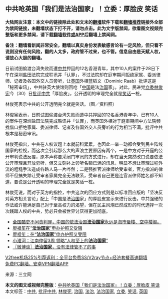  <h2>中共呛英国「我们是法治国家」！立委：厚脸皮 笑话</h2> <p class="notice"><b>大陆网友注意：本文中的链接除此处和文末的<a href="https://github.com/bannedbook/fanqiang" >翻墙</a>软件下载和<a href="https://github.com/killgcd/justmysocks/blob/master/README.md">翻墙推荐</a>链接外全部为禁网链接，未翻墙状态下打不开，请勿点击。此为文字版禁闻，欲看图文视频完整版和更多禁闻，请下载<a href="https://github.com/bannedbook/fanqiang">翻墙软件或APP</a>后翻墙上禁闻网。</p><p>备注：翻墙看新闻非常安全，翻墙以真实身份发表敏感言论有一定风险，但只看不说则没有任何风险，翻的人太多，政府管不过来，也不管。信息自由是天赋人权，请放心大胆的翻墙。</b></p>  <div class="entry"> <p>日前试图偷渡台湾失败而遭<a href="https://www.bannedbook.org/bnews/tag/%e4%b8%ad%e5%85%b1/" class="st_tag internal_tag" rel="tag" title="标签 中共 下的日志">中共</a>押回的12名香港青年，其中10人的案件于28日下午在深圳盐田法院完成聆讯并「认罪」，不过法院却在庭审期间拒绝家属、委派律师、记者及各国外交人员旁听，让<a href="https://www.bannedbook.org/bnews/tag/%e8%8b%b1%e5%9b%bd/" class="st_tag internal_tag" rel="tag" title="标签 英国 下的日志">英国</a>外相蓝韬文（Dominic Raab）批评这是「秘密审讯」，中共驻英大使馆则回呛「<span class='wp_keywordlink_affiliate'><a href="https://www.bannedbook.org/" title="中国" target="_blank">中国</a></span>是法<span class='wp_keywordlink'><a href="https://www.bannedbook.org/forum24/topic8925.html" title="《治国大道》" target="_blank">治国</a></span>家」。对此，民进党<a href="https://www.bannedbook.org/bnews/tag/%e7%ab%8b%e5%a7%94/" class="st_tag internal_tag" rel="tag" title="标签 立委 下的日志">立委</a><a href="https://www.bannedbook.org/bnews/tag/%E6%9E%97%E4%BF%8A%E5%AE%AA/" class="st_tag internal_tag" rel="tag" title="标签 林俊宪 下的日志">林俊宪</a>今（30）日<a href="https://www.bannedbook.org/bnews/tag/%e6%89%b9%e8%af%84%e4%b8%ad%e5%85%b1/" class="st_tag internal_tag" rel="tag" title="标签 批评中共 下的日志">批评中共</a>「厚脸皮」，公开透明的审理完全就是<a href="https://www.bannedbook.org/bnews/tag/%E7%AC%91%E8%AF%9D/" class="st_tag internal_tag" rel="tag" title="标签 笑话 下的日志">笑话</a>一桩。</p> <p>林俊宪表示中共的公开透明完全就是笑话。（图／资料照）</p>  <p>林俊宪表示，日前试图偷渡台湾失败而遭中共押回的12名香港青年中，已有10人的案件在深圳盐田法院完成聆讯并「认罪」，而英国外相对于庭审期间中方法院频找借口拒绝家属、委派律师、记者及各国外交人员旁听的行为相当不满，批评中共根本是秘密审讯。</p> <p>林俊宪指出，中共在人权议题上本就前科累累，也因此一举一动都会受到民主阵线国家的检视，而这次会引起那么大的声浪主要原因有两个，一是中方对于开庭的公开审判说法反覆，原本声称要采闭门审讯的方式进行，却在当天突然改口说要依法公开审理且开放旁听，但又立刻补上旁听名额已满的讯息，明显不想让审理过程外流的粗糙手法造成各路人马一片哗然；二是强推官派律师给受审者，官方指派的律师不但搞失踪让受审者家属完全无法联系，受审者自己更是连官派律师姓名都不知道，要说是公开透明的审理完全就是笑话一桩。</p>  <p>林俊宪说，而对于英方的指控，中共这次的回应方式则是以标准回应版的「坚决反对英方相关言论」配上「中国是法<a href="https://www.bannedbook.org/bnews/tag/%E6%B2%BB%E5%9B%BD/" class="st_tag internal_tag" rel="tag" title="标签 治国 下的日志">治国</a>家」的厚脸皮宣示来进行反击。中共强硬的作法或许能满足自己对于至高权力的渴望，但在民主风潮已然成形的时代选择一次次践踏人权的中共，势必只会被世界讨厌得更加彻底。</p> <ul class='op-related-articles' title='相关阅读'> <li><a href='https://www.bannedbook.org/bnews/baitai/20201117/1432365.html' target='_blank'>全国酷吏不问责判罪，中国的依法治国<b>法治国家</b>永远是海市蜃楼、空中楼阁。</a></li> <li><a href='https://www.bannedbook.org/bnews/comments/20191031/1215622.html' target='_blank'>廖祖笙在“<b>法治国家</b>”申办护照又受阻</a></li> <li><a href='https://www.bannedbook.org/bnews/baitai/20191030/1215400.html' target='_blank'>廖祖笙：在“<b>法治国家</b>”申办护照又受阻</a></li> <li><a href='https://www.bannedbook.org/bnews/comments/20190729/1165959.html' target='_blank'>小淮河：江南停留3周 领略“人权至上的<b>法治国家</b>”</a></li> <li><a href='https://www.bannedbook.org/bnews/ssgc/20190207/1076990.html' target='_blank'>〖微博谈〗<b>法治国家</b>，没有法律管不了的事</a></li> </ul> <p class="texttj"> <a href="https://github.com/bannedbook/fanqiang/wiki/V2ray%E6%9C%BA%E5%9C%BA" target="_blank">V2free机场25%引荐返利：全平台免费SS/V2ray节点+经济套餐高速翻墙</a><br/> <a href="https://github.com/bannedbook/fanqiang/wiki/%E7%A6%81%E9%97%BB%E7%BD%91%E5%AE%89%E5%8D%93%E7%BF%BB%E5%A2%99%E6%96%B0%E9%97%BBAPP" target="_blank">免费PC翻墙、安卓VPN翻墙APP</a></p><p> 来源：三立网 </p> <a name='sharetosocial'></a>       <div><b>本文的图文或视频完整版</b>：<a href='https://www.bannedbook.org/bnews/cbnews/20201230/1457767.html'>中共呛英国「我们是法治国家」！立委：厚脸皮 笑话</a></div>  </div><!--END ENTRY--> <div class="postfooter"> <div>本文标签：<a href="https://www.bannedbook.org/bnews/tag/%e4%b8%ad%e5%85%b1/" rel="tag">中共</a>, <a href="https://www.bannedbook.org/bnews/tag/%e6%89%b9%e8%af%84%e4%b8%ad%e5%85%b1/" rel="tag">批评中共</a>, <a href="https://www.bannedbook.org/bnews/tag/%E6%9E%97%E4%BF%8A%E5%AE%AA/" rel="tag">林俊宪</a>, <a href="https://www.bannedbook.org/bnews/tag/%E6%B2%BB%E5%9B%BD/" rel="tag">治国</a>, <a href="https://www.bannedbook.org/bnews/tag/%e6%b3%95%e6%b2%bb/" rel="tag">法治</a>, <a href="https://www.bannedbook.org/bnews/tag/%e6%b3%95%e6%b2%bb%e5%9b%bd%e5%ae%b6/" rel="tag">法治国家</a>, <a href="https://www.bannedbook.org/bnews/tag/%e7%ab%8b%e5%a7%94/" rel="tag">立委</a>, <a href="https://www.bannedbook.org/bnews/tag/%E7%AC%91%E8%AF%9D/" rel="tag">笑话</a>, <a href="https://www.bannedbook.org/bnews/tag/%e8%8b%b1%e5%9b%bd/" rel="tag">英国</a></div>  </div><!--END POSTFOOTER--> 